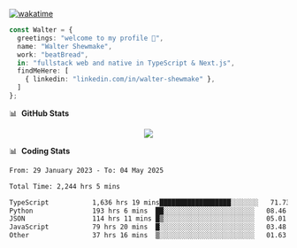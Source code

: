 [![wakatime](https://wakatime.com/badge/user/633611a5-2410-4a66-96ad-ce6a6df384d0.svg)](https://wakatime.com/@633611a5-2410-4a66-96ad-ce6a6df384d0)

```ts
const Walter = {
  greetings: "welcome to my profile 👋",
  name: "Walter Shewmake",
  work: "beatBread",
  in: "fullstack web and native in TypeScript & Next.js",
  findMeHere: [
    { linkedin: "linkedin.com/in/walter-shewmake" },
  ]
};
```

📊 &nbsp;**GitHub Stats**

<p align="center">
<img src="https://streak-stats.demolab.com?user=waltershewmake&theme=monokai&short_numbers=true)](https://git.io/streak-stats" />
</p>

📊 &nbsp;**Coding Stats**

<!--![Wwakatime stats](https://github-readme-stats.vercel.app/api/wakatime?username=waltershewmake&hide_title=true&hide_border=true&langs_count=5&bg_color=00000000&text_color=777)-->


<!--START_SECTION:waka-->

```txt
From: 29 January 2023 - To: 04 May 2025

Total Time: 2,244 hrs 5 mins

TypeScript           1,636 hrs 19 mins██████████████████░░░░░░░   71.73 %
Python               193 hrs 6 mins  ██░░░░░░░░░░░░░░░░░░░░░░░   08.46 %
JSON                 114 hrs 11 mins █▒░░░░░░░░░░░░░░░░░░░░░░░   05.01 %
JavaScript           79 hrs 20 mins  █░░░░░░░░░░░░░░░░░░░░░░░░   03.48 %
Other                37 hrs 16 mins  ▒░░░░░░░░░░░░░░░░░░░░░░░░   01.63 %
```

<!--END_SECTION:waka-->
